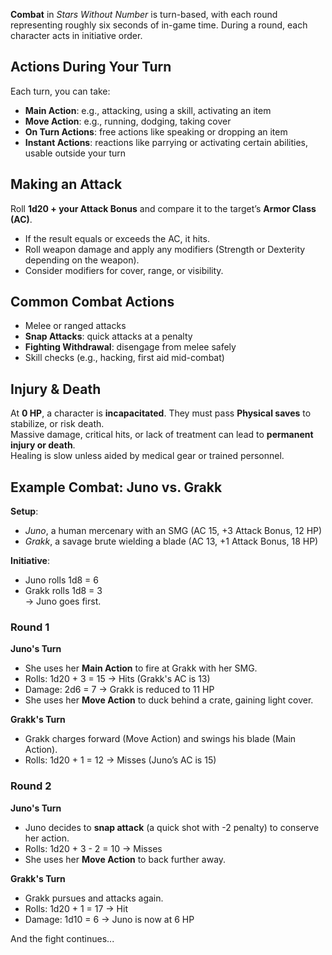 **Combat** in *Stars Without Number* is turn-based, with each round representing roughly six seconds of in-game time. During a round, each character acts in initiative order.

## Actions During Your Turn
Each turn, you can take:

- **Main Action**: e.g., attacking, using a skill, activating an item  
- **Move Action**: e.g., running, dodging, taking cover  
- **On Turn Actions**: free actions like speaking or dropping an item  
- **Instant Actions**: reactions like parrying or activating certain abilities, usable outside your turn

## Making an Attack
Roll **1d20 + your Attack Bonus** and compare it to the target’s **Armor Class (AC)**.  
- If the result equals or exceeds the AC, it hits.  
- Roll weapon damage and apply any modifiers (Strength or Dexterity depending on the weapon).  
- Consider modifiers for cover, range, or visibility.

## Common Combat Actions
- Melee or ranged attacks  
- **Snap Attacks**: quick attacks at a penalty  
- **Fighting Withdrawal**: disengage from melee safely  
- Skill checks (e.g., hacking, first aid mid-combat)

## Injury & Death
At **0 HP**, a character is **incapacitated**. They must pass **Physical saves** to stabilize, or risk death.  
Massive damage, critical hits, or lack of treatment can lead to **permanent injury or death**.  
Healing is slow unless aided by medical gear or trained personnel.

## Example Combat: Juno vs. Grakk

**Setup**:  
- *Juno*, a human mercenary with an SMG (AC 15, +3 Attack Bonus, 12 HP)  
- *Grakk*, a savage brute wielding a blade (AC 13, +1 Attack Bonus, 18 HP)

**Initiative**:  
- Juno rolls 1d8 = 6  
- Grakk rolls 1d8 = 3  
→ Juno goes first.

### **Round 1**

**Juno's Turn**  
- She uses her **Main Action** to fire at Grakk with her SMG.  
- Rolls: 1d20 + 3 = 15 → Hits (Grakk's AC is 13)  
- Damage: 2d6 = 7 → Grakk is reduced to 11 HP  
- She uses her **Move Action** to duck behind a crate, gaining light cover.

**Grakk's Turn**  
- Grakk charges forward (Move Action) and swings his blade (Main Action).  
- Rolls: 1d20 + 1 = 12 → Misses (Juno’s AC is 15)

### **Round 2**

**Juno's Turn**  
- Juno decides to **snap attack** (a quick shot with -2 penalty) to conserve her action.  
- Rolls: 1d20 + 3 - 2 = 10 → Misses  
- She uses her **Move Action** to back further away.

**Grakk's Turn**  
- Grakk pursues and attacks again.  
- Rolls: 1d20 + 1 = 17 → Hit  
- Damage: 1d10 = 6 → Juno is now at 6 HP

And the fight continues...
